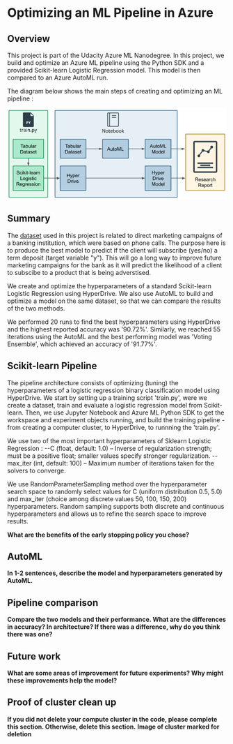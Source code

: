 # Optimizing an ML Pipeline in Azure

## Overview
This project is part of the Udacity Azure ML Nanodegree.
In this project, we build and optimize an Azure ML pipeline using the Python SDK and a provided Scikit-learn Logistic Regression model.
This model is then compared to an Azure AutoML run.

The diagram below shows the main steps of creating and optimizing an ML pipeline :

![Diagram](images/creating-and-optimizing-an-ml-pipeline.png)

## Summary
The <a href="https://automlsamplenotebookdata.blob.core.windows.net/automl-sample-notebook-data/bankmarketing_train.csv">dataset</a> used in this project is related to direct marketing campaigns of a banking institution, which were based on phone calls. The purpose here is to produce the best model to predict if the client will subscribe (yes/no) a term deposit (target variable "y"). This will go a long way to improve future marketing campaigns for the bank as it will predict the likelihood of a client to subscibe to a product that is being adverstised.

We create and optimize the hyperparameters of a standard Scikit-learn Logistic Regression using HyperDrive. We also use AutoML to build and optimize a model on the same dataset, so that we can compare the results of the two methods.

We performed 20 runs to find the best hyperparameters using HyperDrive and the highest reported accuracy was '90.72%'. Similarly, we reached 55 iterations using the AutoML and the best performing model was 'Voting Ensemble', which achieved an accuracy of '91.77%'.

## Scikit-learn Pipeline
The pipeline architecture consists of optimizing (tuning) the hyperparameters of a logistic regression binary classification model using HyperDrive. We start by setting up a training script 'train.py', were we create a dataset, train and evaluate a logistic regression model from Scikit-learn. Then, we use Jupyter Notebook and Azure ML Python SDK to get the workspace and experiment objects running, and build the training pipeline - from creating a computer cluster, to HyperDrive, to runnning the 'train.py'.

We use two of the most important hyperparameters of Sklearn Logistic Regression : 
--C (float, default: 1.0) – Inverse of regularization strength; must be a positive float; smaller values specify stronger regularization.
--max_iter (int, default: 100) – Maximum number of iterations taken for the solvers to converge.

We use RandomParameterSampling method over the hyperparameter search space to randomly select values for C (uniform distribution 0.5, 5.0) and max_iter (choice among discrete values 50, 100, 150, 200) hyperparameters. Random sampling supports both discrete and continuous hyperparameters and allows us to refine the search space to improve results.

**What are the benefits of the early stopping policy you chose?**

## AutoML
**In 1-2 sentences, describe the model and hyperparameters generated by AutoML.**

## Pipeline comparison
**Compare the two models and their performance. What are the differences in accuracy? In architecture? If there was a difference, why do you think there was one?**

## Future work
**What are some areas of improvement for future experiments? Why might these improvements help the model?**

## Proof of cluster clean up
**If you did not delete your compute cluster in the code, please complete this section. Otherwise, delete this section.**
**Image of cluster marked for deletion**
